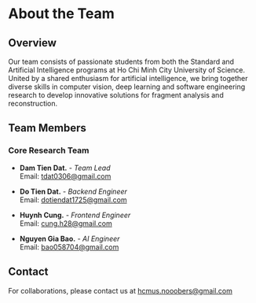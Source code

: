 # About the Team

## Overview

Our team consists of passionate students from both the Standard and Artificial Intelligence programs at Ho Chi Minh City University of Science. United by a shared enthusiasm for artificial intelligence, we bring together diverse skills in computer vision, deep learning and software engineering research to develop innovative solutions for fragment analysis and reconstruction.

## Team Members

### Core Research Team

- **Dam Tien Dat.** - *Team Lead* <br>
Email: tdat0306@gmail.com

- **Do Tien Dat.** - *Backend Engineer* <br>
Email: dotiendat1725@gmail.com

- **Huynh Cung.** - *Frontend Engineer* <br>
Email: cung.h28@gmail.com

- **Nguyen Gia Bao.** - *AI Engineer* <br>
Email: bao058704@gmail.com

## Contact
For collaborations, please contact us at hcmus.nooobers@gmail.com